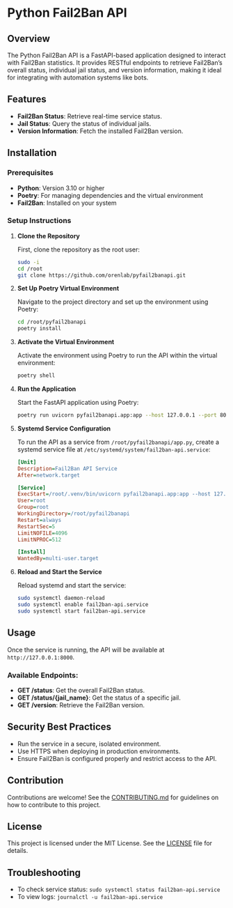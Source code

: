 # Python Fail2Ban API

## Overview

The Python Fail2Ban API is a FastAPI-based application designed to interact with Fail2Ban statistics. It provides
RESTful endpoints to retrieve Fail2Ban’s overall status, individual jail status, and version information, making it
ideal for integrating with automation systems like bots.

## Features

- **Fail2Ban Status**: Retrieve real-time service status.
- **Jail Status**: Query the status of individual jails.
- **Version Information**: Fetch the installed Fail2Ban version.

## Installation

### Prerequisites

- **Python**: Version 3.10 or higher
- **Poetry**: For managing dependencies and the virtual environment
- **Fail2Ban**: Installed on your system

### Setup Instructions

1. **Clone the Repository**

   First, clone the repository as the root user:

   ```bash
   sudo -i
   cd /root
   git clone https://github.com/orenlab/pyfail2banapi.git
   ```

2. **Set Up Poetry Virtual Environment**

   Navigate to the project directory and set up the environment using Poetry:

   ```bash
   cd /root/pyfail2banapi
   poetry install
   ```

3. **Activate the Virtual Environment**

   Activate the environment using Poetry to run the API within the virtual environment:

   ```bash
   poetry shell
   ```

4. **Run the Application**

   Start the FastAPI application using Poetry:

   ```bash
   poetry run uvicorn pyfail2banapi.app:app --host 127.0.0.1 --port 8000
   ```

5. **Systemd Service Configuration**

   To run the API as a service from `/root/pyfail2banapi/app.py`, create a systemd service file at
   `/etc/systemd/system/fail2ban-api.service`:

   ```ini
   [Unit]
   Description=Fail2Ban API Service
   After=network.target

   [Service]
   ExecStart=/root/.venv/bin/uvicorn pyfail2banapi.app:app --host 127.0.0.1 --port 8000
   User=root
   Group=root
   WorkingDirectory=/root/pyfail2banapi
   Restart=always
   RestartSec=5
   LimitNOFILE=4096
   LimitNPROC=512

   [Install]
   WantedBy=multi-user.target
   ```

6. **Reload and Start the Service**

   Reload systemd and start the service:

   ```bash
   sudo systemctl daemon-reload
   sudo systemctl enable fail2ban-api.service
   sudo systemctl start fail2ban-api.service
   ```

## Usage

Once the service is running, the API will be available at `http://127.0.0.1:8000`.

### Available Endpoints:

- **GET /status**: Get the overall Fail2Ban status.
- **GET /status/{jail_name}**: Get the status of a specific jail.
- **GET /version**: Retrieve the Fail2Ban version.

## Security Best Practices

- Run the service in a secure, isolated environment.
- Use HTTPS when deploying in production environments.
- Ensure Fail2Ban is configured properly and restrict access to the API.

## Contribution

Contributions are welcome! See the [CONTRIBUTING.md](CONTRIBUTING.md) for guidelines on how to contribute to this
project.

## License

This project is licensed under the MIT License. See the [LICENSE](LICENSE) file for details.

## Troubleshooting

- To check service status: `sudo systemctl status fail2ban-api.service`
- To view logs: `journalctl -u fail2ban-api.service`
